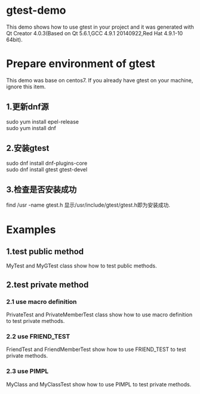 # gtest-demo
This demo shows how to use gtest in your project and it was generated with Qt Creator 4.0.3(Based on Qt 5.6.1,GCC 4.9.1 20140922,Red Hat 4.9.1-10 64bit).

# Prepare environment of gtest
This demo was base on centos7. If you already have gtest on your machine, ignore this item.
## 1.更新dnf源
sudo yum install epel-release  
sudo yum install dnf  
## 2.安装gtest
sudo dnf install dnf-plugins-core  
sudo dnf install gtest gtest-devel  
## 3.检查是否安装成功
find /usr -name gtest.h
显示/usr/include/gtest/gtest.h即为安装成功.

# Examples
## 1.test public method
MyTest and MyGTest class show how to test public methods.
## 2.test private method
### 2.1 use macro definition
PrivateTest and PrivateMemberTest class show how to use macro definition to test private methods.   
### 2.2 use FRIEND_TEST
FriendTest and FriendMemberTest show how to use FRIEND_TEST to test private methods.    
### 2.3 use PIMPL
MyClass and MyClassTest show how to use PIMPL to test private methods. 
